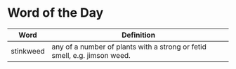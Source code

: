 # Word of the Day

|Word|Definition|
|---|---|
|stinkweed|any of a number of plants with a strong or fetid smell, e.g. jimson weed.|
